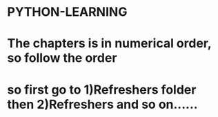 # PYTHON-LEARNING
# The chapters is in numerical order, so follow the order
# so first go to 1)Refreshers folder then 2)Refreshers and so on......
